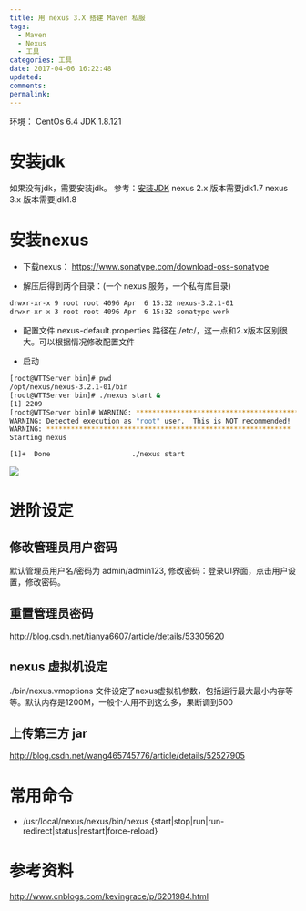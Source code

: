 ```yaml
---
title: 用 nexus 3.X 搭建 Maven 私服
tags:
  - Maven
  - Nexus
  - 工具
categories: 工具
date: 2017-04-06 16:22:48
updated:
comments:
permalink:
---
```



环境：
CentOs 6.4 
JDK 1.8.121

<!--more-->

# 安装jdk

如果没有jdk，需要安装jdk。 参考：[安装JDK](http://wentuotuo.com/2016/01/14/Java/JDK-install/)
nexus 2.x 版本需要jdk1.7
nexus 3.x 版本需要jdk1.8

# 安装nexus

- 下载nexus： https://www.sonatype.com/download-oss-sonatype

- 解压后得到两个目录：(一个 nexus 服务，一个私有库目录)

```bash
drwxr-xr-x 9 root root 4096 Apr  6 15:32 nexus-3.2.1-01
drwxr-xr-x 3 root root 4096 Apr  6 15:32 sonatype-work
```

- 配置文件 nexus-default.properties 路径在./etc/，这一点和2.x版本区别很大。可以根据情况修改配置文件

- 启动
```bash
[root@WTTServer bin]# pwd
/opt/nexus/nexus-3.2.1-01/bin
[root@WTTServer bin]# ./nexus start &
[1] 2209
[root@WTTServer bin]# WARNING: ************************************************************
WARNING: Detected execution as "root" user.  This is NOT recommended!
WARNING: ************************************************************
Starting nexus

[1]+  Done                    ./nexus start
```

![](http://oduq3lfcc.bkt.clouddn.com/image/nexuui.png)

# 进阶设定

## 修改管理员用户密码

默认管理员用户名/密码为 admin/admin123, 修改密码：登录UI界面，点击用户设置，修改密码。

## 重置管理员密码

http://blog.csdn.net/tianya6607/article/details/53305620

## nexus 虚拟机设定

./bin/nexus.vmoptions 文件设定了nexus虚拟机参数，包括运行最大最小内存等等。默认内存是1200M，一般个人用不到这么多，果断调到500

## 上传第三方 jar

http://blog.csdn.net/wang465745776/article/details/52527905



# 常用命令

- /usr/local/nexus/nexus/bin/nexus {start|stop|run|run-redirect|status|restart|force-reload}

# 参考资料

http://www.cnblogs.com/kevingrace/p/6201984.html
